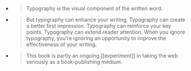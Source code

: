 - > Typography is the visual component of the written word.
- > But typography can enhance your writing. Typography can create a better first impression. Typography can reinforce your key points. Typography can extend reader attention. When you ignore typography, you’re ignoring an opportunity to improve the effectiveness of your writing.
- > This book is partly an ongoing [[experiment]] in taking the web seriously as a book-publishing medium.

